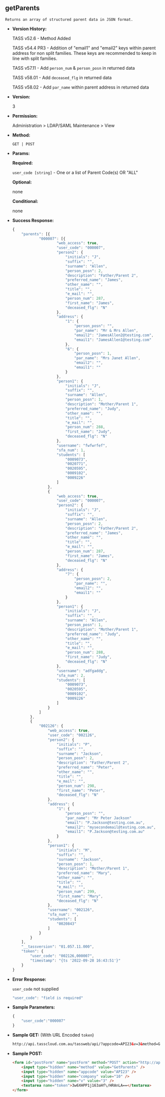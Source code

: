 **getParents**
----
	Returns an array of structured parent data in JSON format.

* **Version History:**

	TASS v52.6 - Method Added
	
	TASS v54.4 PR3 - Addition of "email1" and "email2" keys within parent address for non split families. These keys are recommended to keep in line with split families.

	TASS v57.11 - Add `person_num` & `person_posn` in returned data

	TASS v58.01 - Add `deceased_flg` in returned data
  
  TASS v58.02 - Add `par_name` within parent address in returned data
	
* **Version:**

	3

* **Permission:**

   Administration > LDAP/SAML Maintenance > View

* **Method:**

	`GET | POST`
  
* **Params:**

   **Required:**
 
	`user_code [string]` - One or a list of Parent Code(s) OR "ALL"

   **Optional:**

	none

   **Conditional:**

	none

* **Success Response:**

    ```javascript
    {
		"parents": [{
				"000007": [{
						"web_access": true,
						"user_code": "000007",
						"person2": {
							"initials": "J",
							"suffix": "",
							"surname": "Allen",
							"person_posn": 2,
							"description": "Father/Parent 2",
							"preferred_name": "James",
							"other_name": "",
							"title": "",
							"e_mail": "",
							"person_num": 287,
							"first_name": "James",
							"deceased_flg": "N"
						},
						"address": {
							"1": {
								"person_posn": "",
								"par_name": "Mr & Mrs Allen",
								"email2": "JamesAllen2@testing.com",
								"email1": "JamesAllen1@testing.com"
							},
							"6": {
								"person_posn": 1,
								"par_name": "Mrs Janet Allen",
								"email2": "",
								"email1": ""
							}
						},
						"person1": {
							"initials": "J",
							"suffix": "",
							"surname": "Allen",
							"person_posn": 1,
							"description": "Mother/Parent 1",
							"preferred_name": "Judy",
							"other_name": "",
							"title": "",
							"e_mail": "",
							"person_num": 288,
							"first_name": "Judy",
							"deceased_flg": "N"
						},
						"username": "fwfwrfef",
						"sfa_num": 1,
						"students": [
							"0009073",
							"0020771",
							"0020595",
							"0009102",
							"0009226"
						]
					},
					{
						"web_access": true,
						"user_code": "000007",
						"person2": {
							"initials": "J",
							"suffix": "",
							"surname": "Allen",
							"person_posn": 2,
							"description": "Father/Parent 2",
							"preferred_name": "James",
							"other_name": "",
							"title": "",
							"e_mail": "",
							"person_num": 287,
							"first_name": "James",
							"deceased_flg": "N"
						},
						"address": {
							"7": {
								"person_posn": 2,
								"par_name": "",
								"email2": "",
								"email1": ""
							}
						},
						"person1": {
							"initials": "J",
							"suffix": "",
							"surname": "Allen",
							"person_posn": 1,
							"description": "Mother/Parent 1",
							"preferred_name": "Judy",
							"other_name": "",
							"title": "",
							"e_mail": "",
							"person_num": 288,
							"first_name": "Judy",
							"deceased_flg": "N"
						},
						"username": "adfgaddg",
						"sfa_num": 2,
						"students": [
							"0009073",
							"0020595",
							"0009102",
							"0009226"
						]
					}
				]
			},
			{
				"002126": {
					"web_access": true,
					"user_code": "002126",
					"person2": {
						"initials": "P",
						"suffix": "",
						"surname": "Jackson",
						"person_posn": 2,
						"description": "Father/Parent 2",
						"preferred_name": "Peter",
						"other_name": "",
						"title": "",
						"e_mail": "",
						"person_num": 298,
						"first_name": "Peter",
						"deceased_flg": "N"
					},
					"address": {
						"1": {
							"person_posn": "",
							"par_name": "Mr Peter Jackson"
							"email": "P.Jackson@testing.com.au",
							"email2": "mysecondemail@testing.com.au",
							"email1": "P.Jackson@testing.com.au"
						}
					},
					"person1": {
						"initials": "M",
						"suffix": "",
						"surname": "Jackson",
						"person_posn": 1,
						"description": "Mother/Parent 1",
						"preferred_name": "Mary",
						"other_name": "",
						"title": "",
						"e_mail": "",
						"person_num": 299,
						"first_name": "Mary",
						"deceased_flg": "N"
					},
					"username": "002126",
					"sfa_num": "",
					"students": [
						"0020843"
					]
				}
			}
		],
		"__tassversion": "01.057.11.000",
		"token": {
			"user_code": "002126,000007",
			"timestamp": "{ts '2022-09-28 16:43:51'}"
		}
	}
    ```
 
* **Error Response:**

    `user_code` not supplied
    ```javascript
    "user_code": "field is required"
    ```
    
* **Sample Parameters:**

	```javascript
	{
		"user_code":"000007"
	}
	```

* **Sample GET:** (With URL Encoded `token`)

	```HTML
	http://api.tasscloud.com.au/tassweb/api/?appcode=API23&v=3&method=GetParents&token=3w6XHPP1j163aHf%2FHRAnLA%3D%3D&company=10
	```
  
* **Sample POST:**

	```HTML
	<form id="postForm" name="postForm" method="POST" action="http://api.tasscloud.com.au/tassweb/api/">
		<input type="hidden" name="method" value="GetParents" />
		<input type="hidden" name="appcode" value="API23" />
		<input type="hidden" name="company" value="10" />
		<input type="hidden" name="v" value="3" />
		<textarea name="token">3w6XHPP1j163aHf\/HRAnLA==</textarea>
	</form>
	```
